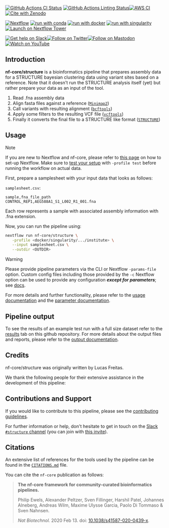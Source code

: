 <!-- # ![nf-core/structure](docs/images/nf-core-structure_logo_light.png#gh-light-mode-only) ![nf-core/structure](docs/images/nf-core-structure_logo_dark.png#gh-dark-mode-only) -->

[![GitHub Actions CI Status](https://github.com/nf-core/structure/workflows/nf-core%20CI/badge.svg)](https://github.com/nf-core/structure/actions?query=workflow%3A%22nf-core+CI%22)
[![GitHub Actions Linting Status](https://github.com/nf-core/structure/workflows/nf-core%20linting/badge.svg)](https://github.com/nf-core/structure/actions?query=workflow%3A%22nf-core+linting%22)[![AWS CI](https://img.shields.io/badge/CI%20tests-full%20size-FF9900?labelColor=000000&logo=Amazon%20AWS)](https://nf-co.re/structure/results)[![Cite with Zenodo](http://img.shields.io/badge/DOI-10.5281/zenodo.XXXXXXX-1073c8?labelColor=000000)](https://doi.org/10.5281/zenodo.XXXXXXX)

[![Nextflow](https://img.shields.io/badge/nextflow%20DSL2-%E2%89%A523.04.0-23aa62.svg)](https://www.nextflow.io/)
[![run with conda](http://img.shields.io/badge/run%20with-conda-3EB049?labelColor=000000&logo=anaconda)](https://docs.conda.io/en/latest/)
[![run with docker](https://img.shields.io/badge/run%20with-docker-0db7ed?labelColor=000000&logo=docker)](https://www.docker.com/)
[![run with singularity](https://img.shields.io/badge/run%20with-singularity-1d355c.svg?labelColor=000000)](https://sylabs.io/docs/)
[![Launch on Nextflow Tower](https://img.shields.io/badge/Launch%20%F0%9F%9A%80-Nextflow%20Tower-%234256e7)](https://tower.nf/launch?pipeline=https://github.com/nf-core/structure)

[![Get help on Slack](http://img.shields.io/badge/slack-nf--core%20%23structure-4A154B?labelColor=000000&logo=slack)](https://nfcore.slack.com/channels/structure)[![Follow on Twitter](http://img.shields.io/badge/twitter-%40nf__core-1DA1F2?labelColor=000000&logo=twitter)](https://twitter.com/nf_core)[![Follow on Mastodon](https://img.shields.io/badge/mastodon-nf__core-6364ff?labelColor=FFFFFF&logo=mastodon)](https://mstdn.science/@nf_core)[![Watch on YouTube](http://img.shields.io/badge/youtube-nf--core-FF0000?labelColor=000000&logo=youtube)](https://www.youtube.com/c/nf-core)

## Introduction

**nf-core/structure** is a bioinformatics pipeline that prepares assembly data for a STRUCTURE bayesian clustering data using variant sites based on a reference.
Note that it doesn't run the STRUCTURE analysis itself (yet) but rather prepare your data as an input of the tool.

<!-- TODO nf-core:
   Complete this sentence with a 2-3 sentence summary of what types of data the pipeline ingests, a brief overview of the
   major pipeline sections and the types of output it produces. You're giving an overview to someone new
   to nf-core here, in 15-20 seconds. For an example, see https://github.com/nf-core/rnaseq/blob/master/README.md#introduction
-->

<!-- TODO nf-core: Include a figure that guides the user through the major workflow steps. Many nf-core
     workflows use the "tube map" design for that. See https://nf-co.re/docs/contributing/design_guidelines#examples for examples.   -->
<!-- TODO nf-core: Fill in short bullet-pointed list of the default steps in the pipeline -->

1. Read .fna assembly data <!--([`FastQC`](https://www.bioinformatics.babraham.ac.uk/projects/fastqc/)) -->
2. Align fasta files against a reference ([`Minimap2`](https://github.com/lh3/minimap2)) <!--([`MultiQC`](http://multiqc.info/)) -->
3. Call variants with resulting alignment ([`bcftools`](https://samtools.github.io/bcftools/howtos/index.html))
4. Apply some filters to the resulting VCF file ([`vcftools`](https://vcftools.sourceforge.net/index.html))
5. Finally it converts the final file to a STRUCTURE like format ([`STRUCTURE`](https://web.stanford.edu/group/pritchardlab/structure.html))

## Usage

> [!NOTE]
> If you are new to Nextflow and nf-core, please refer to [this page](https://nf-co.re/docs/usage/installation) on how to set-up Nextflow. Make sure to [test your setup](https://nf-co.re/docs/usage/introduction#how-to-run-a-pipeline) with `-profile test` before running the workflow on actual data.

<!-- TODO nf-core: Describe the minimum required steps to execute the pipeline, e.g. how to prepare samplesheets.
     Explain what rows and columns represent. For instance (please edit as appropriate): -->

First, prepare a samplesheet with your input data that looks as follows:

`samplesheet.csv`:

```csv
sample,fna_file_path
CONTROL_REP1,AEG588A1_S1_L002_R1_001.fna
```

Each row represents a sample with associated assembly information with .fna extension.



Now, you can run the pipeline using:

<!-- TODO nf-core: update the following command to include all required parameters for a minimal example -->

```bash
nextflow run nf-core/structure \
   -profile <docker/singularity/.../institute> \
   --input samplesheet.csv \
   --outdir <OUTDIR>
```

> [!WARNING]
> Please provide pipeline parameters via the CLI or Nextflow `-params-file` option. Custom config files including those provided by the `-c` Nextflow option can be used to provide any configuration _**except for parameters**_;
> see [docs](https://nf-co.re/usage/configuration#custom-configuration-files).

For more details and further functionality, please refer to the [usage documentation](https://nf-co.re/structure/usage) and the [parameter documentation](https://nf-co.re/structure/parameters).

## Pipeline output

To see the results of an example test run with a full size dataset refer to the [results](https://nf-co.re/structure/results) tab on this github repository.
For more details about the output files and reports, please refer to the
[output documentation](https://nf-co.re/structure/output).

## Credits

nf-core/structure was originally written by Lucas Freitas.

We thank the following people for their extensive assistance in the development of this pipeline:

<!-- TODO nf-core: If applicable, make list of people who have also contributed -->

## Contributions and Support

If you would like to contribute to this pipeline, please see the [contributing guidelines](.github/CONTRIBUTING.md).

For further information or help, don't hesitate to get in touch on the [Slack `#structure` channel](https://nfcore.slack.com/channels/structure) (you can join with [this invite](https://nf-co.re/join/slack)).

## Citations

<!-- TODO nf-core: Add citation for pipeline after first release. Uncomment lines below and update Zenodo doi and badge at the top of this file. -->
<!-- If you use nf-core/structure for your analysis, please cite it using the following doi: [10.5281/zenodo.XXXXXX](https://doi.org/10.5281/zenodo.XXXXXX) -->

<!-- TODO nf-core: Add bibliography of tools and data used in your pipeline -->

An extensive list of references for the tools used by the pipeline can be found in the [`CITATIONS.md`](CITATIONS.md) file.

You can cite the `nf-core` publication as follows:

> **The nf-core framework for community-curated bioinformatics pipelines.**
>
> Philip Ewels, Alexander Peltzer, Sven Fillinger, Harshil Patel, Johannes Alneberg, Andreas Wilm, Maxime Ulysse Garcia, Paolo Di Tommaso & Sven Nahnsen.
>
> _Nat Biotechnol._ 2020 Feb 13. doi: [10.1038/s41587-020-0439-x](https://dx.doi.org/10.1038/s41587-020-0439-x).
